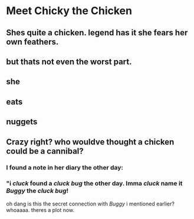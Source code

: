 # Meet Chicky the Chicken

## Shes quite a chicken. legend has it she fears her own feathers.
## but thats not even the worst part.

## she
## eats
## nuggets

## Crazy right? who wouldve thought a chicken could be a cannibal?

### I found a note in her diary the other day:
### "i *cluck* found a *cluck* ***bug*** the other day. Imma *cluck* name it *Buggy* the *cluck* ***bug***!

oh dang is this the secret connection with *Buggy* i mentioned earlier? whoaaaa. theres a plot now.
